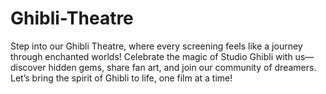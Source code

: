 # Ghibli-Theatre
Step into our Ghibli Theatre, where every screening feels like a journey through enchanted worlds! Celebrate the magic of Studio Ghibli with us—discover hidden gems, share fan art, and join our community of dreamers. Let’s bring the spirit of Ghibli to life, one film at a time!
